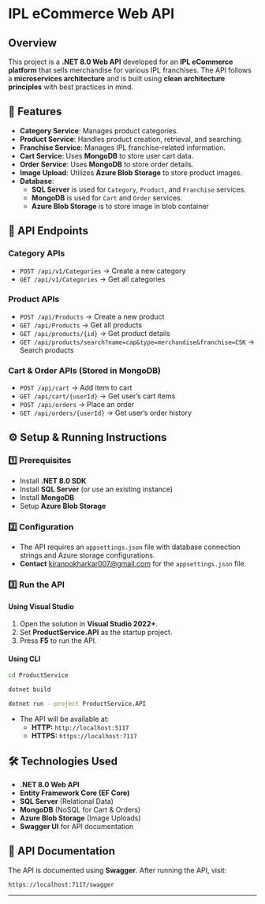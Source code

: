 # IPL eCommerce Web API

## Overview
This project is a **.NET 8.0 Web API** developed for an **IPL eCommerce platform** that sells merchandise for various IPL franchises. The API follows a **microservices architecture** and is built using **clean architecture principles** with best practices in mind.

## 📌 Features
- **Category Service**: Manages product categories.
- **Product Service**: Handles product creation, retrieval, and searching.
- **Franchise Service**: Manages IPL franchise-related information.
- **Cart Service**: Uses **MongoDB** to store user cart data.
- **Order Service**: Uses **MongoDB** to store order details.
- **Image Upload**: Utilizes **Azure Blob Storage** to store product images.
- **Database**:
  - **SQL Server** is used for `Category`, `Product`, and `Franchise` services.
  - **MongoDB** is used for `Cart` and `Order` services.
  - **Azure Blob Storage** is to store image in blob container

## 📂 API Endpoints
### **Category APIs**
- `POST /api/v1/Categories` → Create a new category
- `GET /api/v1/Categories` → Get all categories

### **Product APIs**
- `POST /api/Products` → Create a new product
- `GET /api/Products` → Get all products
- `GET /api/products/{id}` → Get product details
- `GET /api/products/search?name=cap&type=merchandise&franchise=CSK` → Search products

### **Cart & Order APIs** (Stored in MongoDB)
- `POST /api/cart` → Add item to cart
- `GET /api/cart/{userId}` → Get user’s cart items
- `POST /api/orders` → Place an order
- `GET /api/orders/{userId}` → Get user’s order history

## ⚙️ Setup & Running Instructions
### **1️⃣ Prerequisites**
- Install **.NET 8.0 SDK**
- Install **SQL Server** (or use an existing instance)
- Install **MongoDB**
- Setup **Azure Blob Storage**

### **2️⃣ Configuration**
- The API requires an `appsettings.json` file with database connection strings and Azure storage configurations.
- **Contact** [kiranpokharkar007@gmail.com](mailto:kiranpokharkar007@gmail.com) for the `appsettings.json` file.

### **3️⃣ Run the API**
#### **Using Visual Studio**
1. Open the solution in **Visual Studio 2022+**.
2. Set **ProductService.API** as the startup project.
3. Press **F5** to run the API.

#### **Using CLI**
```sh
cd ProductService

dotnet build

dotnet run --project ProductService.API
```
- The API will be available at:
  - **HTTP:** `http://localhost:5117`
  - **HTTPS:** `https://localhost:7117`

## 🛠️ Technologies Used
- **.NET 8.0 Web API**
- **Entity Framework Core (EF Core)**
- **SQL Server** (Relational Data)
- **MongoDB** (NoSQL for Cart & Orders)
- **Azure Blob Storage** (Image Uploads)
- **Swagger UI** for API documentation

## 📜 API Documentation
The API is documented using **Swagger**. After running the API, visit:
```
https://localhost:7117/swagger
```
---


